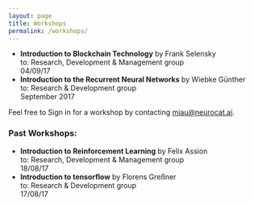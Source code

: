 ```yaml
---
layout: page
title: Workshops
permalink: /workshops/
---
```


- **Introduction to Blockchain Technology** by Frank Selensky  
to: Research, Development & Management group  
04/09/17
- **Introduction to the Recurrent Neural Networks** by Wiebke Günther  
to: Research & Development group  
September 2017


Feel free to Sign in for a workshop by contacting miau@neurocat.ai.

### Past Workshops:

- **Introduction to Reinforcement Learning** by Felix Assion  
to: Research, Development & Management group  
18/08/17
- **Introduction to tensorflow** by Florens Greßner  
to: Research & Development group  
17/08/17
